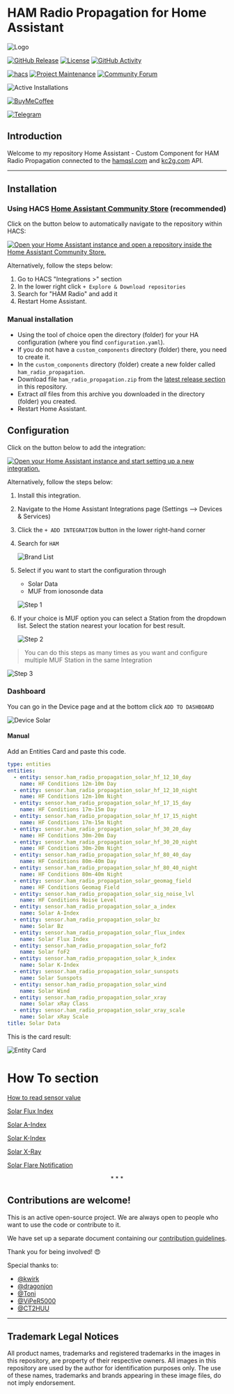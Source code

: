 # HAM Radio Propagation for Home Assistant

![Logo](https://raw.githubusercontent.com/emics/ham_radio_propagation/main/assets/brand/logo_wide.png)

[![GitHub Release][releases-shield]][releases]
[![License][license-shield]](LICENSE)
[![GitHub Activity][commits-shield]][commits]

[![hacs][hacsbadge]][hacs]
[![Project Maintenance][maintenance-shield]][user_profile]
[![Community Forum][forum-shield]][forum]

![Active Installations][installations-shield]

[![BuyMeCoffee][buymecoffeebadge]][buymecoffee]

[![Telegram][telegram-badge]][telegram-group]

## Introduction
Welcome to my repository Home Assistant - Custom Component for HAM Radio Propagation connected to the [hamqsl.com][hamqsl] and [kc2g.com][kc2g] API.

---

## Installation

### Using HACS [Home Assistant Community Store](https://hacs.xyz/) (recommended)

Click on the button below to automatically navigate to the repository within HACS:

[![Open your Home Assistant instance and open a repository inside the Home Assistant Community Store.](https://my.home-assistant.io/badges/hacs_repository.svg)](https://my.home-assistant.io/redirect/hacs_repository/?owner=emics&repository=ham_radio_propagation&category=integration)

Alternatively, follow the steps below:

1. Go to HACS "Integrations >" section
2. In the lower right click `+ Explore & Download repositories`
3. Search for "HAM Radio" and add it
4. Restart Home Assistant.


### Manual installation

* Using the tool of choice open the directory (folder) for your HA configuration (where you find `configuration.yaml`).
* If you do not have a `custom_components` directory (folder) there, you need to create it.
* In the `custom_components` directory (folder) create a new folder called `ham_radio_propagation`.
* Download file `ham_radio_propagation.zip` from the [latest release section][releases-latest] in this repository.
* Extract _all_ files from this archive you downloaded in the directory (folder) you created.
* Restart Home Assistant.


## Configuration

Click on the button below to add the integration:

  [![Open your Home Assistant instance and start setting up a new integration.](https://my.home-assistant.io/badges/config_flow_start.svg)](https://my.home-assistant.io/redirect/config_flow_start/?domain=ham_radio_propagation)

Alternatively, follow the steps below:

1. Install this integration.
2. Navigate to the Home Assistant Integrations page (Settings --> Devices & Services)
3. Click the `+ ADD INTEGRATION` button in the lower right-hand corner
4. Search for `HAM`

    ![Brand List](https://raw.githubusercontent.com/emics/ham_radio_propagation/main/assets/brand_list.png)

5. Select if you want to start the configuration through 
    * Solar Data
    * MUF from ionosonde data

    ![Step 1](https://raw.githubusercontent.com/emics/ham_radio_propagation/main/assets/config_step_1.png)

6. If your choice is MUF option you can select a Station from the dropdown list. Select the station nearest your location for best result. 

    ![Step 2](https://raw.githubusercontent.com/emics/ham_radio_propagation/main/assets/config_step_2.png)


> You can do this steps as many times as you want and configure multiple MUF Station in the same Integration

![Step 3](https://raw.githubusercontent.com/emics/ham_radio_propagation/main/assets/config_step_3.png)


### Dashboard

You can go in the Device page and at the bottom click `ADD TO DASHBOARD`

![Device Solar](https://raw.githubusercontent.com/emics/ham_radio_propagation/main/assets/device_solar.png)

#### Manual

Add an Entities Card and paste this code.

```yaml
type: entities
entities:
  - entity: sensor.ham_radio_propagation_solar_hf_12_10_day
    name: HF Conditions 12m-10m Day
  - entity: sensor.ham_radio_propagation_solar_hf_12_10_night
    name: HF Conditions 12m-10m Night
  - entity: sensor.ham_radio_propagation_solar_hf_17_15_day
    name: HF Conditions 17m-15m Day
  - entity: sensor.ham_radio_propagation_solar_hf_17_15_night
    name: HF Conditions 17m-15m Night
  - entity: sensor.ham_radio_propagation_solar_hf_30_20_day
    name: HF Conditions 30m-20m Day
  - entity: sensor.ham_radio_propagation_solar_hf_30_20_night
    name: HF Conditions 30m-20m Night
  - entity: sensor.ham_radio_propagation_solar_hf_80_40_day
    name: HF Conditions 80m-40m Day
  - entity: sensor.ham_radio_propagation_solar_hf_80_40_night
    name: HF Conditions 80m-40m Night
  - entity: sensor.ham_radio_propagation_solar_geomag_field
    name: HF Conditions Geomag Field
  - entity: sensor.ham_radio_propagation_solar_sig_noise_lvl
    name: HF Conditions Noise Level
  - entity: sensor.ham_radio_propagation_solar_a_index
    name: Solar A-Index
  - entity: sensor.ham_radio_propagation_solar_bz
    name: Solar Bz
  - entity: sensor.ham_radio_propagation_solar_flux_index
    name: Solar Flux Index
  - entity: sensor.ham_radio_propagation_solar_fof2
    name: Solar foF2
  - entity: sensor.ham_radio_propagation_solar_k_index
    name: Solar K-Index
  - entity: sensor.ham_radio_propagation_solar_sunspots
    name: Solar Sunspots
  - entity: sensor.ham_radio_propagation_solar_wind
    name: Solar Wind
  - entity: sensor.ham_radio_propagation_solar_xray
    name: Solar xRay Class
  - entity: sensor.ham_radio_propagation_solar_xray_scale
    name: Solar xRay Scale
title: Solar Data
```

This is the card result:

![Entity Card](https://raw.githubusercontent.com/emics/ham_radio_propagation/main/assets/entity_list.png)




# How To section

[How to read sensor value](https://github.com/emics/ham_radio_propagation/blob/main/SENSOR.md)

[Solar Flux Index](https://github.com/emics/ham_radio_propagation/blob/main/SENSOR.md#solar-flux-index)

[Solar A-Index](https://github.com/emics/ham_radio_propagation/blob/main/SENSOR.md#solar-a-index)

[Solar K-Index](https://github.com/emics/ham_radio_propagation/blob/main/SENSOR.md#solar-k-index)

[Solar X-Ray ](https://github.com/emics/ham_radio_propagation/blob/main/SENSOR.md#solar-x-ray)

[Solar Flare Notification](https://github.com/emics/ham_radio_propagation/blob/main/SENSOR.md#solar-flare-notification)





<p align="center">* * *</p>

## Contributions are welcome!

This is an active open-source project. We are always open to people who want to use the code or contribute to it.

We have set up a separate document containing our [contribution guidelines][contribution].

Thank you for being involved! :heart_eyes:

Special thanks to:
- [@kwirk](https://community.home-assistant.io/u/kwirk)
- [@dragonjon](https://github.com/dragonjon)
- [@Toni](https://www.qrz.com/db/SA6EAL)
- [@ViPeR5000](https://github.com/ViPeR5000)
- [@CT2HUU](https://github.com/CT2HUU)

---

## Trademark Legal Notices

All product names, trademarks and registered trademarks in the images in this repository, are property of their respective owners.
All images in this repository are used by the author for identification purposes only.
The use of these names, trademarks and brands appearing in these image files, do not imply endorsement.

<!--- hacs -->
[hacs]: https://github.com/custom-components/hacs
[hacsbadge]: https://img.shields.io/badge/HACS-Default-cyan.svg?style=for-the-badge

[commits-shield]: https://img.shields.io/github/last-commit/emics/ham_radio_propagation?color=pink&style=for-the-badge
[commits]: https://github.com/emics/ham_radio_propagation/commits/dev
[releases-shield]: https://img.shields.io/github/release/emics/ham_radio_propagation.svg?style=for-the-badge
[releases]: https://github.com/emics/ham_radio_propagation/releases
[releases-latest]: https://github.com/emics/ham_radio_propagation/releases/latest
[user_profile]: https://github.com/emics
[license-shield]: https://img.shields.io/github/license/emics/ham_radio_propagation.svg?color=yellow&style=for-the-badge
[maintenance-shield]: https://img.shields.io/badge/maintainer-%40emics-orange.svg?style=for-the-badge
[installations-shield]: https://img.shields.io/endpoint?url=https://www.bbgest.cloud/ham_radio_propagation/shield.php&style=for-the-badge
[contribution]: https://github.com/emics/ham_radio_propagation/blob/main/CONTRIBUTING.md


<!--- External Link -->
[hamqsl]: http://www.hamqsl.com/
[kc2g]: https://prop.kc2g.com/

[buymecoffee]: https://www.buymeacoffee.com/emics
[buymecoffeebadge]: https://img.buymeacoffee.com/button-api/?text=Buy%20me%20a%20coffee&emoji=&slug=emics&button_colour=FFDD00&font_colour=000000&font_family=Cookie&outline_colour=000000&coffee_colour=ffffff
[forum-shield]: https://img.shields.io/badge/community-forum-brightgreen.svg?style=for-the-badge
[forum]: https://community.home-assistant.io/t/custom-component-ham-radio-propagation/547664
[telegram-badge]: https://img.shields.io/static/v1?label=telegram&message=support%20chat&color=informational&style=for-the-badge&logo=telegram
[telegram-group]: https://t.me/+SbSwDkEPwFFkZDlk